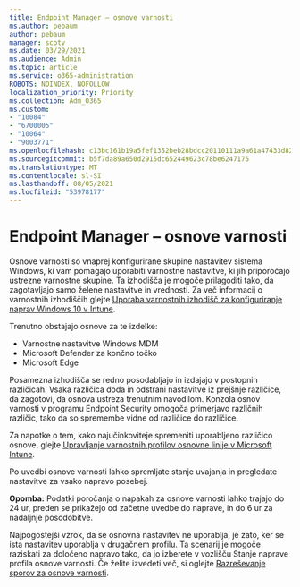 ```yaml
---
title: Endpoint Manager – osnove varnosti
ms.author: pebaum
author: pebaum
manager: scotv
ms.date: 03/29/2021
ms.audience: Admin
ms.topic: article
ms.service: o365-administration
ROBOTS: NOINDEX, NOFOLLOW
localization_priority: Priority
ms.collection: Adm_O365
ms.custom:
- "10084"
- "6700005"
- "10064"
- "9003771"
ms.openlocfilehash: c13bc161b19a5fef1352beb28bdcc20110111a9a61a47433d82e1e69aff7f88d
ms.sourcegitcommit: b5f7da89a650d2915dc652449623c78be6247175
ms.translationtype: MT
ms.contentlocale: sl-SI
ms.lasthandoff: 08/05/2021
ms.locfileid: "53978177"
---
```

# <a name="endpoint-manager---security-baselines"></a>Endpoint Manager – osnove varnosti

Osnove varnosti so vnaprej konfigurirane skupine nastavitev sistema Windows, ki vam pomagajo uporabiti varnostne nastavitve, ki jih priporočajo ustrezne varnostne skupine. Ta izhodišča je mogoče prilagoditi tako, da zagotavljajo samo želene nastavitve in vrednosti. Za več informacij o varnostnih izhodiščih glejte [Uporaba varnostnih izhodišč za konfiguriranje naprav Windows 10 v Intune](https://docs.microsoft.com/mem/intune/protect/security-baselines).

Trenutno obstajajo osnove za te izdelke:

- Varnostne nastavitve Windows MDM
- Microsoft Defender za končno točko
- Microsoft Edge

Posamezna izhodišča se redno posodabljajo in izdajajo v postopnih različicah. Vsaka različica doda in odstrani nastavitve iz prejšnje različice, da zagotovi, da osnova ustreza trenutnim navodilom. Konzola osnov varnosti v programu Endpoint Security omogoča primerjavo različnih različic, tako da so spremembe vidne od različice do različice.

Za napotke o tem, kako najučinkoviteje spremeniti uporabljeno različico osnove, glejte [Upravljanje varnostnih profilov osnovne linije v Microsoft Intune](https://docs.microsoft.com/mem/intune/protect/security-baselines-configure).

Po uvedbi osnove varnosti lahko spremljate stanje uvajanja in pregledate nastavitve za vsako napravo posebej.

**Opomba:** Podatki poročanja o napakah za osnove varnosti lahko trajajo do 24 ur, preden se prikažejo od začetne uvedbe do naprave, in do 6 ur za nadaljnje posodobitve. 

Najpogostejši vzrok, da se osnovna nastavitev ne uporablja, je zato, ker se ista nastavitev uporablja v drugačnem profilu. Ta scenarij je mogoče raziskati za določeno napravo tako, da jo izberete v vozlišču Stanje naprave profila osnove varnosti. Če želite izvedeti več, si oglejte [Razreševanje sporov za osnove varnosti](https://docs.microsoft.com/mem/intune/protect/security-baselines-monitor#resolve-conflicts-for-security-baselines).